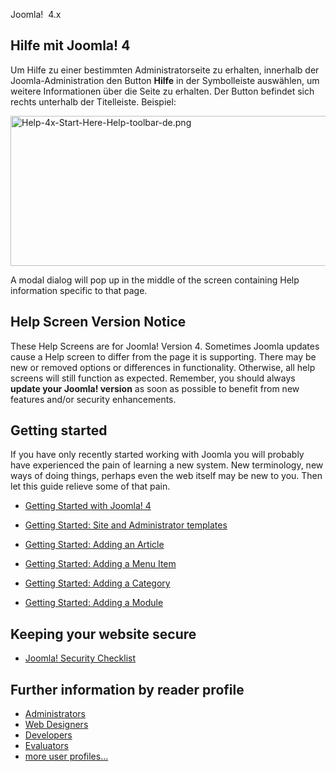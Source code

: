 <!-- Filename: Help4.x:Start_Here / Display title: Hier beginnen -->

Joomla!  4.x

## Hilfe mit Joomla! 4

Um Hilfe zu einer bestimmten Administratorseite zu erhalten, innerhalb
der Joomla-Administration den Button **Hilfe** in der Symbolleiste
auswählen, um weitere Informationen über die Seite zu erhalten. Der
Button befindet sich rechts unterhalb der Titelleiste. Beispiel:

<img
src="https://docs.joomla.org/images/thumb/0/06/Help-4x-Start-Here-Help-toolbar-de.png/800px-Help-4x-Start-Here-Help-toolbar-de.png"
decoding="async"
srcset="https://docs.joomla.org/images/0/06/Help-4x-Start-Here-Help-toolbar-de.png 1.5x"
data-file-width="895" data-file-height="269" width="800" height="240"
alt="Help-4x-Start-Here-Help-toolbar-de.png" />

A modal dialog will pop up in the middle of the screen containing Help
information specific to that page.

## Help Screen Version Notice

These Help Screens are for Joomla! Version 4. Sometimes Joomla updates
cause a Help screen to differ from the page it is supporting. There may
be new or removed options or differences in functionality. Otherwise,
all help screens will still function as expected. Remember, you should
always **update your Joomla! version** as soon as possible to benefit
from new features and/or security enhancements.

## Getting started

If you have only recently started working with Joomla you will probably
have experienced the pain of learning a new system. New terminology, new
ways of doing things, perhaps even the web itself may be new to you.
Then let this guide relieve some of that pain.

- [Getting Started with Joomla!
  4](https://docs.joomla.org/J4.x:Getting_Started_with_Joomla!/en "Special:MyLanguage/J4.x:Getting Started with Joomla!/en")

<!-- -->

- [Getting Started: Site and Administrator
  templates](https://docs.joomla.org/J4.x:Getting_Started:_Site_and_Administrator_templates/en "Special:MyLanguage/J4.x:Getting Started: Site and Administrator templates/en")

<!-- -->

- [Getting Started: Adding an
  Article](https://docs.joomla.org/J4.x:Getting_Started:_Adding_an_Article/en "Special:MyLanguage/J4.x:Getting Started: Adding an Article/en")

<!-- -->

- [Getting Started: Adding a Menu
  Item](https://docs.joomla.org/J4.x:Getting_Started:_Adding_a_Menu_Item/en "Special:MyLanguage/J4.x:Getting Started: Adding a Menu Item/en")

<!-- -->

- [Getting Started: Adding a
  Category](https://docs.joomla.org/J4.x:Getting_Started:_Adding_a_Category/en "Special:MyLanguage/J4.x:Getting Started: Adding a Category/en")

<!-- -->

- [Getting Started: Adding a
  Module](https://docs.joomla.org/J4.x:Getting_Started:_Adding_a_Module/en "Special:MyLanguage/J4.x:Getting Started: Adding a Module/en")

## Keeping your website secure

- [Joomla! Security
  Checklist](https://docs.joomla.org/Security_Checklist/en "Special:MyLanguage/Security Checklist/en")

## Further information by reader profile

- [Administrators](https://docs.joomla.org/Portal:Administrators/en "Special:MyLanguage/Portal:Administrators/en")
- [Web
  Designers](https://docs.joomla.org/Web_designers/en "Special:MyLanguage/Web designers/en")
- [Developers](https://docs.joomla.org/Portal:Developers/en "Special:MyLanguage/Portal:Developers/en")
- [Evaluators](https://docs.joomla.org/Evaluators/en "Special:MyLanguage/Evaluators/en")
- [more user
  profiles...](https://docs.joomla.org/Start_here/en "Special:MyLanguage/Start here/en")
